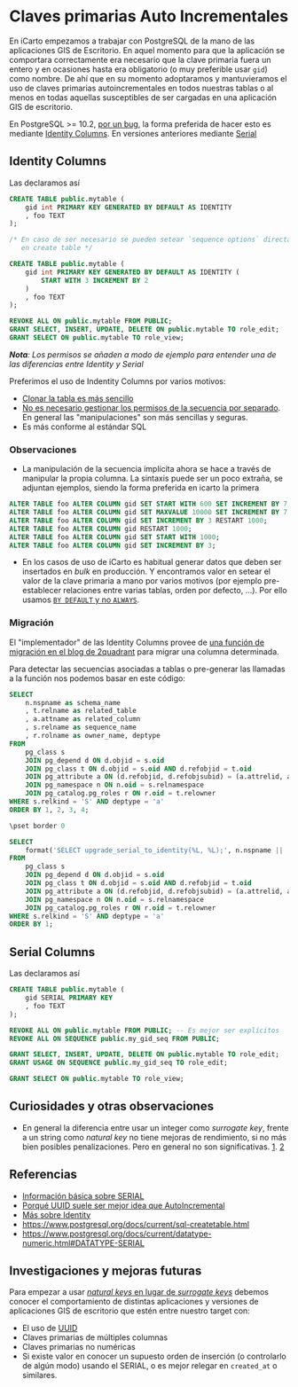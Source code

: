 # Claves primarias Auto Incrementales

En iCarto empezamos a trabajar con PostgreSQL de la mano de las aplicaciones GIS de Escritorio. En aquel momento para que la aplicación se comportara correctamente era necesario que la clave primaria fuera un entero y en ocasiones hasta era obligatorio (o muy preferible usar `gid`) como nombre. De ahí que en su momento adoptaramos y mantuvieramos el uso de claves primarias autoincrementales en todos nuestras tablas o al menos en todas aquellas susceptibles de ser cargadas en una aplicación GIS de escritorio.

En PostgreSQL >= 10.2, [por un bug](https://dba.stackexchange.com/a/200156/15606), la forma preferida de hacer esto es mediante [Identity Columns](https://www.depesz.com/2017/04/10/waiting-for-postgresql-10-identity-columns/). En versiones anteriores mediante [Serial](https://severalnines.com/blog/overview-serial-pseudo-datatype-postgresql)



## Identity Columns

Las declaramos así

```sql
CREATE TABLE public.mytable (
    gid int PRIMARY KEY GENERATED BY DEFAULT AS IDENTITY 
    , foo TEXT
);

/* En caso de ser necesario se pueden setear `sequence options` directamente
   en create table */

CREATE TABLE public.mytable (
    gid int PRIMARY KEY GENERATED BY DEFAULT AS IDENTITY (
        START WITH 3 INCREMENT BY 2
    )
    , foo TEXT
);

REVOKE ALL ON public.mytable FROM PUBLIC;
GRANT SELECT, INSERT, UPDATE, DELETE ON public.mytable TO role_edit;
GRANT SELECT ON public.mytable TO role_view;
```

_**Nota**: Los permisos se añaden a modo de ejemplo para entender una de las diferencias entre Identity y Serial_

Preferimos el uso de Indentity Columns por varios motivos:

* [Clonar la tabla es más sencillo](https://stackoverflow.com/questions/12264719/)
* [No es necesario gestionar los permisos de la secuencia por separado](https://www.2ndquadrant.com/en/blog/postgresql-10-identity-columns/). En general las "manipulaciones" son más sencillas y seguras.
* Es más conforme al estándar SQL


### Observaciones

* La manipulación de la secuencia implícita ahora se hace a través de manipular la propia columna. La sintaxis puede ser un poco extraña, se adjuntan ejemplos, siendo la forma preferida en icarto la primera

```sql
ALTER TABLE foo ALTER COLUMN gid SET START WITH 600 SET INCREMENT BY 7;
ALTER TABLE foo ALTER COLUMN gid SET MAXVALUE 10000 SET INCREMENT BY 7 SET START WITH 600;
ALTER TABLE foo ALTER COLUMN gid SET INCREMENT BY 3 RESTART 1000;
ALTER TABLE foo ALTER COLUMN gid RESTART 1000;
ALTER TABLE foo ALTER COLUMN gid SET START WITH 1000;
ALTER TABLE foo ALTER COLUMN gid SET INCREMENT BY 3;
```

* En los casos de uso de iCarto es habitual generar datos que deben ser insertados en _bulk_ en producción. Y encontramos valor en setear el valor de la clave primaria a mano por varios motivos (por ejemplo pre-establecer relaciones entre varias tablas, orden por defecto, ...). Por ello usamos [`BY DEFAULT` y no `ALWAYS`](http://www.postgresqltutorial.com/postgresql-identity-column/).


### Migración

El "implementador" de las Identity Columns provee de [una función de migración en el blog de 2quadrant](https://www.2ndquadrant.com/en/blog/postgresql-10-identity-columns/) para migrar una columna determinada.

Para detectar las secuencias asociadas a tablas o pre-generar las llamadas a la función nos podemos basar en este código:

```sql
SELECT
    n.nspname as schema_name
    , t.relname as related_table
    , a.attname as related_column
    , s.relname as sequence_name
    , r.rolname as owner_name, deptype
FROM
    pg_class s
    JOIN pg_depend d ON d.objid = s.oid
    JOIN pg_class t ON d.objid = s.oid AND d.refobjid = t.oid
    JOIN pg_attribute a ON (d.refobjid, d.refobjsubid) = (a.attrelid, a.attnum)
    JOIN pg_namespace n ON n.oid = s.relnamespace
    JOIN pg_catalog.pg_roles r ON r.oid = t.relowner
WHERE s.relkind = 'S' AND deptype = 'a'
ORDER BY 1, 2, 3, 4;

\pset border 0

SELECT
    format('SELECT upgrade_serial_to_identity(%L, %L);', n.nspname || '.' || t.relname, a.attname)
FROM
    pg_class s
    JOIN pg_depend d ON d.objid = s.oid
    JOIN pg_class t ON d.objid = s.oid AND d.refobjid = t.oid
    JOIN pg_attribute a ON (d.refobjid, d.refobjsubid) = (a.attrelid, a.attnum)
    JOIN pg_namespace n ON n.oid = s.relnamespace
    JOIN pg_catalog.pg_roles r ON r.oid = t.relowner
WHERE s.relkind = 'S' AND deptype = 'a'
ORDER BY 1;
```


## Serial Columns

Las declaramos así

```sql
CREATE TABLE public.mytable (
    gid SERIAL PRIMARY KEY
    , foo TEXT
);

REVOKE ALL ON public.mytable FROM PUBLIC; -- Es mejor ser explícitos
REVOKE ALL ON SEQUENCE public.my_gid_seq FROM PUBLIC;

GRANT SELECT, INSERT, UPDATE, DELETE ON public.mytable TO role_edit;
GRANT USAGE ON SEQUENCE public.my_gid_seq TO role_edit;

GRANT SELECT ON public.mytable TO role_view;
```

## Curiosidades y otras observaciones

* En general la diferencia entre usar un integer como _surrogate key_, frente a un string como _natural key_ no tiene mejoras de rendimiento, si no más bien posibles penalizaciones. Pero en general no son significativas. [1](https://www.depesz.com/2012/06/07/123-vs-depesz-what-is-faster/). [2](https://www.depesz.com/2012/06/08/123%E2%80%B3-vs-depesz-followup/)


## Referencias

* [Información básica sobre SERIAL](http://www.postgresqltutorial.com/postgresql-serial/)
* [Porqué UUID suele ser mejor idea que AutoIncremental](https://www.clever-cloud.com/blog/engineering/2015/05/20/why-auto-increment-is-a-terrible-idea/)
* [Más sobre Identity](https://programmer.group/new-feature-of-postgresql-10-identity-column-serial-self-increasing.html)
* https://www.postgresql.org/docs/current/sql-createtable.html
* https://www.postgresql.org/docs/current/datatype-numeric.html#DATATYPE-SERIAL



## Investigaciones y mejoras futuras

Para empezar a usar [_natural keys_ en lugar de _surrogate keys_](https://tapoueh.org/blog/2018/03/database-normalization-and-primary-keys/) debemos conocer el comportamiento de distintas aplicaciones y versiones de aplicaciones GIS de escritorio que estén entre nuestro target con:

* El uso de <a href="http://blog.joevandyk.com/2013/08/14/uuids-as-keys/">UUID</a>
* Claves primarias de múltiples columnas
* Claves primarias no numéricas
* Si existe valor en conocer un supuesto orden de inserción (o controlarlo de algún modo) usando el SERIAL, o es mejor relegar en `created_at` o similares.
